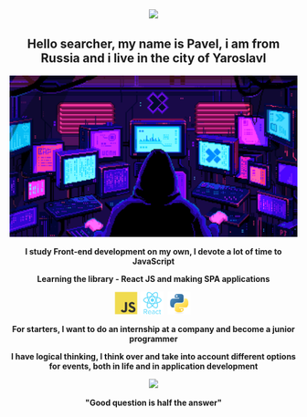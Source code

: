 <div id="header" align="center">
  <img src="https://media.giphy.com/media/3ornk57KwDXf81rjWM/giphy.gif"/>
</div>

<h2 align="center">
  Hello searcher, my name is Pavel, i am from Russia and i live in the city of Yaroslavl
</h2>

[![Header](https://github.com/xxittacion/xxittacion/blob/main/assets/Header.gif)](https://github.com/xxittacion)

<p align="center">
  <b>I study Front-end development on my own, I devote a lot of time to JavaScript<b/>
</p>
  
<p align="center">
  <b>Learning the library - React JS and making SPA applications<b/>
</p>

<div align="center">
  <img src="https://github.com/devicons/devicon/blob/master/icons/javascript/javascript-original.svg" title="JavaScript" alt="JavaScript" width="40"      height="40"/>&nbsp;
  <img src="https://github.com/devicons/devicon/blob/master/icons/react/react-original-wordmark.svg" title="React" alt="React" width="40"                height="40"/>&nbsp;
  <img src="https://github.com/devicons/devicon/blob/master/icons/python/python-original.svg" title="Python" alt="Python" width="40" height="40"/>&nbsp;
</div>

<p align="center">
  <b>For starters, I want to do an internship at a company and become a junior programmer<b/>
</p>

<!-- [![Main](https://github.com/xxittacion/xxittacion/blob/main/assets/Main.gif)](https://github.com/xxittacion) -->

<p align="center">
  <b>I have logical thinking, I think over and take into account different options for events, both in life and in application development<b/>
</p>

<div id="header" align="center">
  <img src="https://media.giphy.com/media/M9gbBd9nbDrOTu1Mqx/giphy.gif" width="100"/>
</div>

<p align="center">
  <b>"Good question is half the answer"<b/>
</p>

<!-- [![Footer](https://github.com/xxittacion/xxittacion/blob/main/assets/Footer.gif)](https://github.com/xxittacion) -->
